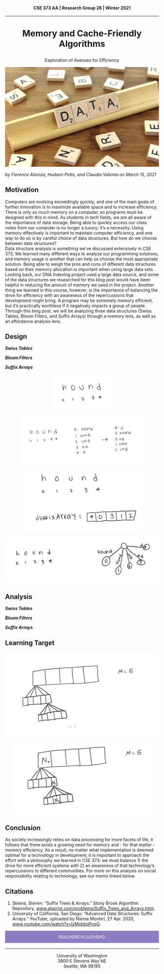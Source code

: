 #### <p align="center"> CSE 373 AA | Research Group 28 | Winter 2021 </p>
---
# <p align="center"> Memory and Cache-Friendly Algorithms </p>
<p align="center"> Exploration of Avenues for Efficiency </p>

<p align="center">
  <img src="./Dataimage.PNG">
</p>

_by Florence Atienza, Hudson Potts, and Claudia Valenta on March 15, 2021_

## Motivation

Computers are evolving exceedingly quickly, and one of the main goals of further innovation is to maximize available space and to increase efficiency.  There is only so much memory on a computer, so programs must be designed with this in mind.  As students in tech fields, we are all aware of the importance of data storage.  Being able to quickly access our class notes from our computer is no longer a luxury; it’s a necessity.  Using memory effectively is important to maintain computer efficiency, and one way to do so is by careful choice of data structures.  But how do we choose between data structures?  
Data structure analysis is something we’ve discussed extensively in CSE 373.  We learned many different ways to analyze our programming solutions, and memory usage is another that can help us choose the most appropriate solution.  Being able to weigh the pros and cons of different data structures based on their memory allocation is important when using large data sets.  Looking back, our DNA Indexing project used a large data source, and some of the data structures we researched for this blog post would have been helpful in reducing the amount of memory we used in the project.
Another thing we learned in this course, however, is the importance of balancing the drive for efficiency with an awareness of the repercussions that development might bring.  A program may be extremely memory efficient, but it’s practically worthless if it negatively impacts a group of people.  Through this blog post, we will be analyzing three data structures (Swiss Tables, Bloom Filters, and Suffix Arrays) through a memory lens, as well as an affordance analysis lens.

## Design

**_Swiss Tables_**

**_Bloom Filters_**

**_Suffix Arrays_**

<p align="center">
  <img src="./SA1.PNG">
</p>
<p align="center">
  <img src="./SA2.png">
</p>
<p align="center">
  <img src="./SA3.PNG">
</p>
<p align="center">
  <img src="./SA4.PNG">
</p>

## Analysis

**_Swiss Tables_**

**_Bloom Filters_**

**_Suffix Arrays_**

## Learning Target

<p align="center">
  <img src="./LT1.PNG">
</p>
<p align="center">
  <img src="./LT2.PNG">
</p>

## Conclusion

As society increasingly relies on data processing for more facets of life, it follows that there exists a growing need for memory and - for that matter - memory efficiency. As a result, no matter what implementation is deemed optimal for a technology in development, it is important to approach the effort with a philosophy we learned in CSE 373: we must balance 1) the drive for more efficient systems with 2) an awareness of that technology’s repercussions to different communities. For more on this analysis on social responsibility relating to technology, see our memo linked below.

## Citations

1. Skiena, Steven. “Suffix Trees & Arrays.” Stony Brook Algorithm Repository, www.algorist.com/problems/Suffix_Trees_and_Arrays.html.
2. University of California, San Diego. “Advanced Data Structures: Suffix Arrays.” YouTube, uploaded by Niema Moshiri, 27 Apr. 2020, www.youtube.com/watch?v=IzMxbboPcqQ.

<p align="center">
  <img src="MemoLink.PNG">
</p>

---
<p align="center">University of Washington </br>
3800 E Stevens Way NE </br>
Seattle, WA 98195</p>
